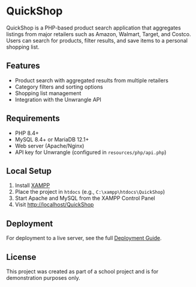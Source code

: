 # QuickShop

QuickShop is a PHP-based product search application that aggregates listings from major retailers such as Amazon, Walmart, Target, and Costco. Users can search for products, filter results, and save items to a personal shopping list.

## Features
- Product search with aggregated results from multiple retailers
- Category filters and sorting options
- Shopping list management
- Integration with the Unwrangle API

## Requirements
- PHP 8.4+  
- MySQL 8.4+ or MariaDB 12.1+  
- Web server (Apache/Nginx)  
- API key for Unwrangle (configured in `resources/php/api.php`)

## Local Setup
1. Install [XAMPP](https://www.apachefriends.org/)
2. Place the project in `htdocs` (e.g., `C:\xampp\htdocs\QuickShop`)
3. Start Apache and MySQL from the XAMPP Control Panel
5. Visit [http://localhost/QuickShop](http://localhost/QuickShop)

## Deployment
For deployment to a live server, see the full [Deployment Guide](DEPLOYMENT.md).

## License
This project was created as part of a school project and is for demonstration purposes only.
